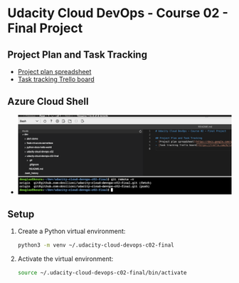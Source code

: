 # Udacity Cloud DevOps - Course 02 - Final Project

## Project Plan and Task Tracking
- [Project plan spreadsheet](https://docs.google.com/spreadsheets/d/1p29UxxCbZ4jmfiDiYAPbk6N9hc05gtVK5Gno8hvmO3c)
- [Task tracking Trello board](https://trello.com/b/iziwVR8V/build-a-ci-cd-pipeline)

## Azure Cloud Shell
- ![GitHub project cloned on Azure Cloud Shell](screenshots/azure-cloud-shell-project-clone.png)

## Setup
1. Create a Python virtual environment:
    ```sh
    python3 -m venv ~/.udacity-cloud-devops-c02-final
    ```

1. Activate the virtual environment:
    ```sh
    source ~/.udacity-cloud-devops-c02-final/bin/activate
    ```
